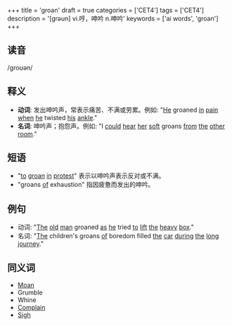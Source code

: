+++
title = 'groan'
draft = true
categories = ['CET4']
tags = ['CET4']
description = '[grəun] vi.哼，呻吟 n.呻吟'
keywords = ['ai words', 'groan']
+++

## 读音
/ɡroʊən/

## 释义
- **动词**: 发出呻吟声，常表示痛苦、不满或劳累。例如: "[He](/zh/post/he/) groaned [in](/zh/post/in/) [pain](/zh/post/pain/) [when](/zh/post/when/) [he](/zh/post/he/) twisted [his](/zh/post/his/) [ankle](/zh/post/ankle/)."
- **名词**: 呻吟声；抱怨声。例如: "I [could](/zh/post/could/) [hear](/zh/post/hear/) [her](/zh/post/her/) [soft](/zh/post/soft/) groans [from](/zh/post/from/) [the](/zh/post/the/) [other](/zh/post/other/) [room](/zh/post/room/)."

## 短语
- "[to](/zh/post/to/) [groan](/zh/post/groan/) [in](/zh/post/in/) [protest](/zh/post/protest/)" 表示以呻吟声表示反对或不满。
- "groans [of](/zh/post/of/) exhaustion" 指因疲惫而发出的呻吟。

## 例句
- 动词: "[The](/zh/post/the/) [old](/zh/post/old/) [man](/zh/post/man/) groaned [as](/zh/post/as/) [he](/zh/post/he/) tried [to](/zh/post/to/) [lift](/zh/post/lift/) [the](/zh/post/the/) [heavy](/zh/post/heavy/) [box](/zh/post/box/)."
- 名词: "[The](/zh/post/the/) children's groans [of](/zh/post/of/) boredom filled [the](/zh/post/the/) [car](/zh/post/car/) [during](/zh/post/during/) [the](/zh/post/the/) [long](/zh/post/long/) [journey](/zh/post/journey/)."

## 同义词
- [Moan](/zh/post/moan/)
- Grumble
- Whine
- [Complain](/zh/post/complain/)
- [Sigh](/zh/post/sigh/)
